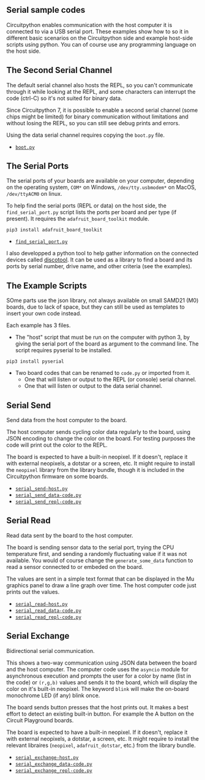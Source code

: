 ## Serial sample codes

Circuitpython enables communication with the host computer it is connected to via a USB serial port. These examples show how to so it in different basic scenarios on the Circuitpython side and example host-side scripts using python. You can of course use any programming language on the host side.

## The Second Serial Channel

The default serial channel also hosts the REPL, so you can't communicate through it while looking at the REPL, and some characters can interrupt the code (ctrl-C) so it's not suited for binary data.

Since Circuitpython 7, it is possible to enable a second serial channel (some chips might be limited) for binary communication without limitations and without losing the REPL, so you can still see debug prints and errors.

Using the data serial channel requires copying the `boot.py` file.

- [`boot.py`](boot.py)

## The Serial Ports

The serial ports of your boards are available on your computer, depending on the operating system, `COM*` on Windows, `/dev/tty.usbmodem*` on MacOS, `/dev/ttyACM0` on linux.

To help find the serial ports (REPL or data) on the host side, the `find_serial_port.py` script lists the ports per board and per type (if present). It requires the `adafruit_board_toolkit` module.
```
pip3 install adafruit_board_toolkit
```

- [`find_serial_port.py`](find_serial_port.py)

I also developped a python tool to help gather information on the connected devices called [discotool](https://github.com/Neradoc/discotool). It can be used as a library to find a board and its ports by serial number, drive name, and other criteria (see the examples).

## The Example Scripts

SOme parts use the json library, not always available on small SAMD21 (M0) boards, due to lack of space, but they can still be used as templates to insert your own code instead.

Each example has 3 files.

- The "host" script that must be run on the computer with python 3, by giving the serial port of the board as argument to the command line. The script requires pyserial to be installed.
```
pip3 install pyserial
```
- Two board codes that can be renamed to `code.py` or imported from it.
    - One that will listen or output to the REPL (or console) serial channel.
    - One that will listen or output to the data serial channel.

## Serial Send

Send data from the host computer to the board.

The host computer sends cycling color data regularly to the board, using JSON encoding to change the color on the board. For testing purposes the code will print out the color to the REPL.

The board is expected to have a built-in neopixel. If it doesn't, replace it with external neopixels, a dotstar or a screen, etc. It might require to install the `neopixel` library from the library bundle, though it is included in the Circuitpython firmware on some boards.

- [`serial_send-host.py`](serial_send-host.py)
- [`serial_send_data-code.py`](serial_send_data-code.py)
- [`serial_send_repl-code.py`](serial_send_repl-code.py)

## Serial Read

Read data sent by the board to the host computer.

The board is sending sensor data to the serial port, trying the CPU temperature first, and sending a randomly fluctuating value if it was not available. You would of course change the `generate_some_data` function to read a sensor connected to or embeded on the board.

The values are sent in a simple text format that can be displayed in the Mu graphics panel to draw a line graph over time. The host computer code just prints out the values.

- [`serial_read-host.py`](serial_read-host.py)
- [`serial_read_data-code.py`](serial_read_data-code.py)
- [`serial_read_repl-code.py`](serial_read_repl-code.py)

## Serial Exchange

Bidirectional serial communication.

This shows a two-way communication using JSON data between the board and the host computer. The computer code uses the `asyncio` module for asynchronous execution and prompts the user for a color by name (list in the code) or `(r,g,b)` values and sends it to the board, which will display the color on it's built-in neopixel. The keyword `blink` will make the on-board monochrome LED (if any) blink once.

The board sends button presses that the host prints out. It makes a best effort to detect an existing built-in button. For example the A button on the Circuit Playground boards.

The board is expected to have a built-in neopixel. If it doesn't, replace it with external neopixels, a dotstar, a screen, etc. It might require to install the relevant libraires (`neopixel`, `adafruit_dotstar`, etc.) from the library bundle.

- [`serial_exchange-host.py`](serial_exchange-host.py)
- [`serial_exchange_data-code.py`](serial_exchange_data-code.py)
- [`serial_exchange_repl-code.py`](serial_exchange_repl-code.py)
